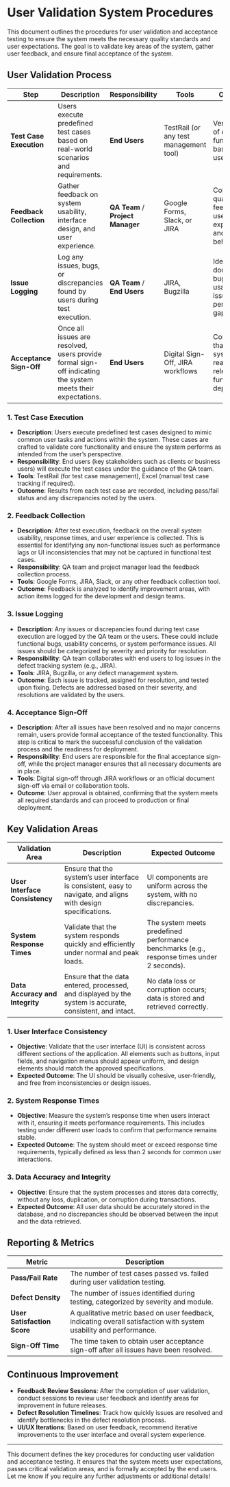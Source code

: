 # User Validation System Procedures

This document outlines the procedures for user validation and acceptance testing to ensure the system meets the necessary quality standards and user expectations. The goal is to validate key areas of the system, gather user feedback, and ensure final acceptance of the system.

## User Validation Process

| **Step**               | **Description**                                                                                       | **Responsibility**               | **Tools**                         | **Outcome**                                                        |
|------------------------|-------------------------------------------------------------------------------------------------------|----------------------------------|-----------------------------------|---------------------------------------------------------------------|
| **Test Case Execution** | Users execute predefined test cases based on real-world scenarios and requirements.                    | **End Users**                    | TestRail (or any test management tool) | Verification of expected functionality based on user actions.      |
| **Feedback Collection** | Gather feedback on system usability, interface design, and user experience.                           | **QA Team** / **Project Manager** | Google Forms, Slack, or JIRA       | Collect qualitative feedback on user experience and system behavior. |
| **Issue Logging**       | Log any issues, bugs, or discrepancies found by users during test execution.                          | **QA Team** / **End Users**      | JIRA, Bugzilla                     | Identify and document bugs, usability issues, or performance gaps.   |
| **Acceptance Sign-Off** | Once all issues are resolved, users provide formal sign-off indicating the system meets their expectations. | **End Users**                    | Digital Sign-Off, JIRA workflows   | Confirmation that the system is ready for release or further deployment. |

### 1. **Test Case Execution**
   - **Description**: Users execute predefined test cases designed to mimic common user tasks and actions within the system. These cases are crafted to validate core functionality and ensure the system performs as intended from the user’s perspective.
   - **Responsibility**: End users (key stakeholders such as clients or business users) will execute the test cases under the guidance of the QA team.
   - **Tools**: TestRail (for test case management), Excel (manual test case tracking if required).
   - **Outcome**: Results from each test case are recorded, including pass/fail status and any discrepancies noted by the users.

### 2. **Feedback Collection**
   - **Description**: After test execution, feedback on the overall system usability, response times, and user experience is collected. This is essential for identifying any non-functional issues such as performance lags or UI inconsistencies that may not be captured in functional test cases.
   - **Responsibility**: QA team and project manager lead the feedback collection process.
   - **Tools**: Google Forms, JIRA, Slack, or any other feedback collection tool.
   - **Outcome**: Feedback is analyzed to identify improvement areas, with action items logged for the development and design teams.

### 3. **Issue Logging**
   - **Description**: Any issues or discrepancies found during test case execution are logged by the QA team or the users. These could include functional bugs, usability concerns, or system performance issues. All issues should be categorized by severity and priority for resolution.
   - **Responsibility**: QA team collaborates with end users to log issues in the defect tracking system (e.g., JIRA).
   - **Tools**: JIRA, Bugzilla, or any defect management system.
   - **Outcome**: Each issue is tracked, assigned for resolution, and tested upon fixing. Defects are addressed based on their severity, and resolutions are validated by the users.

### 4. **Acceptance Sign-Off**
   - **Description**: After all issues have been resolved and no major concerns remain, users provide formal acceptance of the tested functionality. This step is critical to mark the successful conclusion of the validation process and the readiness for deployment.
   - **Responsibility**: End users are responsible for the final acceptance sign-off, while the project manager ensures that all necessary documents are in place.
   - **Tools**: Digital sign-off through JIRA workflows or an official document sign-off via email or collaboration tools.
   - **Outcome**: User approval is obtained, confirming that the system meets all required standards and can proceed to production or final deployment.

## Key Validation Areas

| **Validation Area**             | **Description**                                                                                             | **Expected Outcome**                                         |
|---------------------------------|-------------------------------------------------------------------------------------------------------------|--------------------------------------------------------------|
| **User Interface Consistency**   | Ensure that the system’s user interface is consistent, easy to navigate, and aligns with design specifications. | UI components are uniform across the system, with no discrepancies. |
| **System Response Times**        | Validate that the system responds quickly and efficiently under normal and peak loads.                       | The system meets predefined performance benchmarks (e.g., response times under 2 seconds). |
| **Data Accuracy and Integrity**  | Ensure that the data entered, processed, and displayed by the system is accurate, consistent, and intact.    | No data loss or corruption occurs; data is stored and retrieved correctly. |

### 1. **User Interface Consistency**
   - **Objective**: Validate that the user interface (UI) is consistent across different sections of the application. All elements such as buttons, input fields, and navigation menus should appear uniform, and design elements should match the approved specifications.
   - **Expected Outcome**: The UI should be visually cohesive, user-friendly, and free from inconsistencies or design issues.

### 2. **System Response Times**
   - **Objective**: Measure the system’s response time when users interact with it, ensuring it meets performance requirements. This includes testing under different user loads to confirm that performance remains stable.
   - **Expected Outcome**: The system should meet or exceed response time requirements, typically defined as less than 2 seconds for common user interactions.

### 3. **Data Accuracy and Integrity**
   - **Objective**: Ensure that the system processes and stores data correctly, without any loss, duplication, or corruption during transactions.
   - **Expected Outcome**: All user data should be accurately stored in the database, and no discrepancies should be observed between the input and the data retrieved.

## Reporting & Metrics

| **Metric**                       | **Description**                                                                                                |
|----------------------------------|----------------------------------------------------------------------------------------------------------------|
| **Pass/Fail Rate**               | The number of test cases passed vs. failed during user validation testing.                                      |
| **Defect Density**               | The number of issues identified during testing, categorized by severity and module.                             |
| **User Satisfaction Score**      | A qualitative metric based on user feedback, indicating overall satisfaction with system usability and performance. |
| **Sign-Off Time**                | The time taken to obtain user acceptance sign-off after all issues have been resolved.                          |

## Continuous Improvement

- **Feedback Review Sessions**: After the completion of user validation, conduct sessions to review user feedback and identify areas for improvement in future releases.
- **Defect Resolution Timelines**: Track how quickly issues are resolved and identify bottlenecks in the defect resolution process.
- **UI/UX Iterations**: Based on user feedback, recommend iterative improvements to the user interface and overall system experience.

---

This document defines the key procedures for conducting user validation and acceptance testing. It ensures that the system meets user expectations, passes critical validation areas, and is formally accepted by the end users. Let me know if you require any further adjustments or additional details!